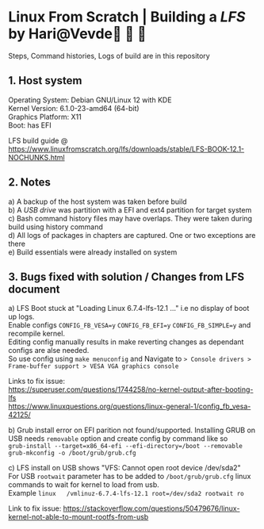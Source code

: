 # Linux From Scratch | Building a *LFS* by Hari@Vevde:guitar: :guitar: :guitar: 

Steps, Command histories, Logs of build are in this repository

## 1. Host system

Operating System: Debian GNU/Linux 12 with KDE  
Kernel Version: 6.1.0-23-amd64 (64-bit)  
Graphics Platform: X11  
Boot: has EFI  

LFS build guide @ https://www.linuxfromscratch.org/lfs/downloads/stable/LFS-BOOK-12.1-NOCHUNKS.html

## 2. Notes

a) A backup of the host system was taken before build  
b) A *USB drive* was partition with a EFI and ext4 partition for target system   
c) Bash command history files may have overlaps. They were taken during build using history command  
d) All logs of packages in chapters are captured. One or two exceptions are there  
e) Build essentials were already installed on system  

## 3. Bugs fixed with solution / Changes from LFS document

a) LFS Boot stuck at "Loading Linux 6.7.4-lfs-12.1 ..." i.e no display of boot up logs.  
Enable configs `CONFIG_FB_VESA=y` `CONFIG_FB_EFI=y` `CONFIG_FB_SIMPLE=y` and recompile kernel.  
Editing config manually results in make reverting changes as dependant configs are alse needed.  
So use config using `make menuconfig` and Navigate to `> Console drivers > Frame-buffer support > VESA VGA graphics console`

Links to fix issue:  
https://superuser.com/questions/1744258/no-kernel-output-after-booting-lfs  
https://www.linuxquestions.org/questions/linux-general-1/config_fb_vesa-42125/

b) Grub install error on EFI parition not found/supported. 
Installing GRUB on USB needs `removable` option and create config by command like so  
`grub-install --target=x86_64-efi --efi-directory=/boot --removable  
 grub-mkconfig -o /boot/grub/grub.cfg`  

c) LFS install on USB shows "VFS: Cannot open root device /dev/sda2"  
For USB `rootwait` parameter has to be added to `/boot/grub/grub.cfg` linux commands to wait for kernel to load from usb.  
Example `linux   /vmlinuz-6.7.4-lfs-12.1 root=/dev/sda2 rootwait ro`

Link to fix issue: 
https://stackoverflow.com/questions/50479676/linux-kernel-not-able-to-mount-rootfs-from-usb
